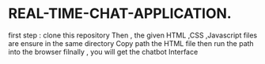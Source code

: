 # REAL-TIME-CHAT-APPLICATION.
first step : clone this repository
Then , the given HTML ,CSS ,Javascript files are ensure in the same directory
Copy path the HTML file then run the path into the browser
filnally , you will get the chatbot Interface

